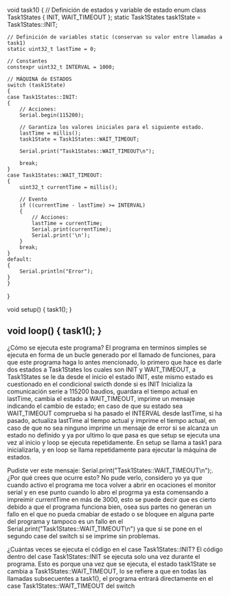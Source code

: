 
void task1()
{
    // Definición de estados y variable de estado
    enum class Task1States
    {
        INIT,
        WAIT_TIMEOUT
    };
    static Task1States task1State = Task1States::INIT;

    // Definición de variables static (conservan su valor entre llamadas a task1)
    static uint32_t lastTime = 0;

    // Constantes
    constexpr uint32_t INTERVAL = 1000;

    // MÁQUINA de ESTADOS
    switch (task1State)
    {
    case Task1States::INIT:
    {
        // Acciones:
        Serial.begin(115200);

        // Garantiza los valores iniciales para el siguiente estado.
        lastTime = millis();
        task1State = Task1States::WAIT_TIMEOUT;

        Serial.print("Task1States::WAIT_TIMEOUT\n");

        break;
    }
    case Task1States::WAIT_TIMEOUT:
    {
        uint32_t currentTime = millis();

        // Evento
        if ((currentTime - lastTime) >= INTERVAL)
        {
            // Acciones:
            lastTime = currentTime;
            Serial.print(currentTime);
            Serial.print('\n');
        }
        break;
    }
    default:
    {
        Serial.println("Error");
    }
    }
}

void setup()
{
    task1();
}

void loop()
{
    task1();
}
-----------------------------------------------------------
¿Cómo se ejecuta este programa?
El programa en terminos simples se ejecuta en forma de un bucle generado por el llamado de funciones, para que este programa haga lo antes mencionado, lo primero que hace es darle dos estados a Task1States los cuales son INIT y WAIT_TIMEOUT, a Task1States se le da desde el inicio el estado INIT, este mismo estado es cuestionado en el condicional swicth donde si es INIT Inicializa la comunicación serie a 115200 baudios, guardara el tiempo actual en lastTime, cambia el estado a WAIT_TIMEOUT, imprime un mensaje indicando el cambio de estado; en caso de que su estado sea WAIT_TIMEOUT comprueba si ha pasado el INTERVAL desde lastTime, si ha pasado, actualiza lastTime al tiempo actual y imprime el tiempo actual, en caso de que no sea ninguno imprime un mensaje de error si se alcanza un estado no definido y ya por ultimo lo que pasa es que setup se ejecuta una vez al inicio y loop se ejecuta repetidamente. En setup se llama a task1 para inicializarla, y en loop se llama repetidamente para ejecutar la máquina de estados.

Pudiste ver este mensaje: Serial.print("Task1States::WAIT_TIMEOUT\n");. ¿Por qué crees que ocurre esto?
No pude verlo, considero yo ya que cuando activo el programa me toca volver a abrir en ocaciones el monitor serial y en ese punto cuando lo abro el progrma ya esta comensando a impreimir currentTime en más de 3000, esto se puede decir que es cierto debido a que el programa funciona bien, osea sus partes no generan un fallo en el que no pueda cmabiar de estado o se bloquee en alguna parte del programa y tampoco es un fallo en el Serial.print("Task1States::WAIT_TIMEOUT\n") ya que si se pone en el segundo case del switch si se imprime sin problemas.

¿Cuántas veces se ejecuta el código en el case Task1States::INIT?
El código dentro del case Task1States::INIT se ejecuta solo una vez durante el programa. Esto es porque una vez que se ejecuta, el estado task1State se cambia a Task1States::WAIT_TIMEOUT, lo se refiere a que en todas las llamadas subsecuentes a task1(), el programa entrará directamente en el case Task1States::WAIT_TIMEOUT del switch